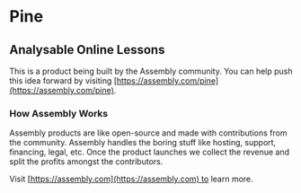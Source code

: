 # Pine

## Analysable Online Lessons

This is a product being built by the Assembly community. You can help push this idea forward by visiting [https://assembly.com/pine](https://assembly.com/pine).

### How Assembly Works

Assembly products are like open-source and made with contributions from the community. Assembly handles the boring stuff like hosting, support, financing, legal, etc. Once the product launches we collect the revenue and split the profits amongst the contributors.

Visit [https://assembly.com](https://assembly.com) to learn more.
